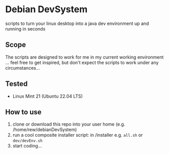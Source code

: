# Debian DevSystem
scripts to turn your linux desktop into a java dev environment up and running in seconds

## Scope
The scripts are designed to work for me in my current working environment ... feel free to get inspired, but don't expect the scripts to work under any circumstances...

## Tested
- Linux Mint 21 (Ubuntu 22.04 LTS)

## How to use
1. clone or download this repo into your user home (e.g. /home/rew/debianDevSystem)
2. run a cool composite installer script: in /installer e.g. `all.sh` or `dev/devEnv.sh`
3. start coding...
